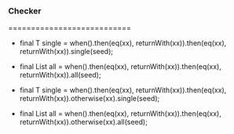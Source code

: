 
### Checker
===========================

* final T single = when().then(eq(xx), returnWith(xx)).then(eq(xx), returnWith(xx)).single(seed);

* final List<T> all = when().then(eq(xx), returnWith(xx)).then(eq(xx), returnWith(xx)).all(seed);

* final T single = when().then(eq(xx), returnWith(xx)).then(eq(xx), returnWith(xx)).otherwise(xx).single(seed);

* final List<T> all = when().then(eq(xx), returnWith(xx)).then(eq(xx), returnWith(xx)).otherwise(xx).all(seed);